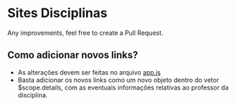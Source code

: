 # Sites Disciplinas

Any improvements, feel free to create a Pull Request.

## Como adicionar novos links?

* As alterações devem ser feitas no arquivo [app.js](js/app.js)
* Basta adicionar os novos links como um novo objeto dentro do vetor $scope.details, com as eventuais informações relativas ao professor da disciplina.
